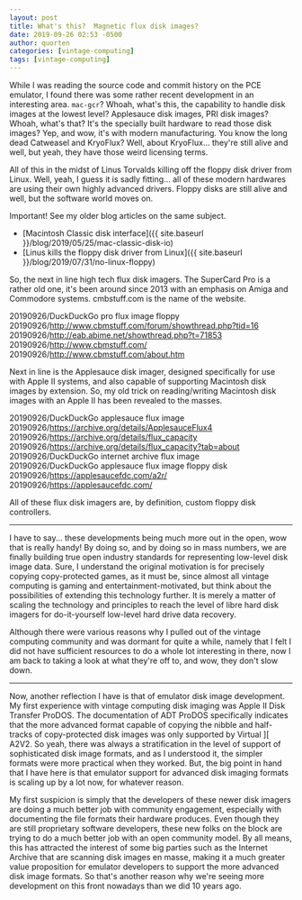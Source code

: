 ```yaml
---
layout: post
title: What's this?  Magnetic flux disk images?
date: 2019-09-26 02:53 -0500
author: quorten
categories: [vintage-computing]
tags: [vintage-computing]
---
```


While I was reading the source code and commit history on the PCE
emulator, I found there was some rather recent development in an
interesting area.  `mac-gcr`?  Whoah, what's this, the capability to
handle disk images at the lowest level?  Applesauce disk images, PRI
disk images?  Whoah, what's that?  It's the specially built hardware
to read those disk images?  Yep, and wow, it's with modern
manufacturing.  You know the long dead Catweasel and KryoFlux?  Well,
about KryoFlux... they're still alive and well, but yeah, they have
those weird licensing terms.

All of this in the midst of Linus Torvalds killing off the floppy disk
driver from Linux.  Well, yeah, I guess it is sadly fitting...  all of
these modern hardwares are using their own highly advanced drivers.
Floppy disks are still alive and well, but the software world moves
on.

Important!  See my older blog articles on the same subject.

* [Macintosh Classic disk interface]({{ site.baseurl }}/blog/2019/05/25/mac-classic-disk-io)
* [Linus kills the floppy disk driver from Linux]({{ site.baseurl }}/blog/2019/07/31/no-linux-floppy)

So, the next in line high tech flux disk imagers.  The SuperCard Pro
is a rather old one, it's been around since 2013 with an emphasis on
Amiga and Commodore systems.  cmbstuff.com is the name of the website.

<!-- more -->

20190926/DuckDuckGo pro flux image floppy  
20190926/http://www.cbmstuff.com/forum/showthread.php?tid=16  
20190926/http://eab.abime.net/showthread.php?t=71853  
20190926/http://www.cbmstuff.com/  
20190926/http://www.cbmstuff.com/about.htm

Next in line is the Applesauce disk imager, designed specifically for
use with Apple II systems, and also capable of supporting Macintosh
disk images by extension.  So, my old trick on reading/writing
Macintosh disk images with an Apple II has been revealed to the
masses.

20190926/DuckDuckGo applesauce flux image  
20190926/https://archive.org/details/ApplesauceFlux4  
20190926/https://archive.org/details/flux_capacity  
20190926/https://archive.org/details/flux_capacity?tab=about  
20190926/DuckDuckGo internet archive flux image  
20190926/DuckDuckGo applesauce flux image floppy disk  
20190926/https://applesaucefdc.com/a2r/  
20190926/https://applesaucefdc.com/

All of these flux disk imagers are, by definition, custom floppy disk
controllers.

----------

I have to say... these developments being much more out in the open,
wow that is really handy!  By doing so, and by doing so in mass
numbers, we are finally building true open industry standards for
representing low-level disk image data.  Sure, I understand the
original motivation is for precisely copying copy-protected games, as
it must be, since almost all vintage computing is gaming and
entertainment-motivated, but think about the possibilities of
extending this technology further.  It is merely a matter of scaling
the technology and principles to reach the level of libre hard disk
imagers for do-it-yourself low-level hard drive data recovery.

Although there were various reasons why I pulled out of the vintage
computing community and was dormant for quite a while, namely that I
felt I did not have sufficient resources to do a whole lot interesting
in there, now I am back to taking a look at what they're off to, and
wow, they don't slow down.

----------

Now, another reflection I have is that of emulator disk image
development.  My first experience with vintage computing disk imaging
was Apple II Disk Transfer ProDOS.  The documentation of ADT ProDOS
specifically indicates that the more advanced format capable of
copying the nibble and half-tracks of copy-protected disk images was
only supported by Virtual ][ A2V2.  So yeah, there was always a
stratification in the level of support of sophisticated disk image
formats, and as I understood it, the simpler formats were more
practical when they worked.  But, the big point in hand that I have
here is that emulator support for advanced disk imaging formats is
scaling up by a lot now, for whatever reason.

My first suspicion is simply that the developers of these newer disk
imagers are doing a much better job with community engagement,
especially with documenting the file formats their hardware produces.
Even though they are still proprietary software developers, these new
folks on the block are trying to do a much better job with an open
community model.  By all means, this has attracted the interest of
some big parties such as the Internet Archive that are scanning disk
images en masse, making it a much greater value proposition for
emulator developers to support the more advanced disk image formats.
So that's another reason why we're seeing more development on this
front nowadays than we did 10 years ago.

